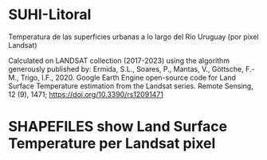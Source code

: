 # SUHI-Litoral
Temperatura de las superficies urbanas a lo largo del Río Uruguay (por pixel Landsat)

Calculated on LANDSAT collection (2017-2023) using the algorithm generously published by:
Ermida, S.L., Soares, P., Mantas, V., Göttsche, F.-M., Trigo, I.F., 2020. 
    Google Earth Engine open-source code for Land Surface Temperature estimation from the Landsat series.
    Remote Sensing, 12 (9), 1471; https://doi.org/10.3390/rs12091471

# SHAPEFILES show Land Surface Temperature per Landsat pixel
